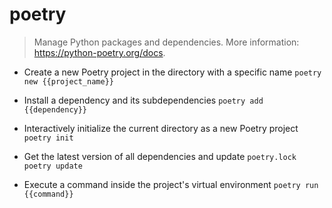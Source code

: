# poetry
> Manage Python packages and dependencies.
> More information: <https://python-poetry.org/docs>.

- Create a new Poetry project in the directory with a specific name
`poetry new {{project_name}}`

- Install a dependency and its subdependencies
`poetry add {{dependency}}`

- Interactively initialize the current directory as a new Poetry project
`poetry init`

- Get the latest version of all dependencies and update `poetry.lock`
`poetry update`

- Execute a command inside the project's virtual environment
`poetry run {{command}}`
